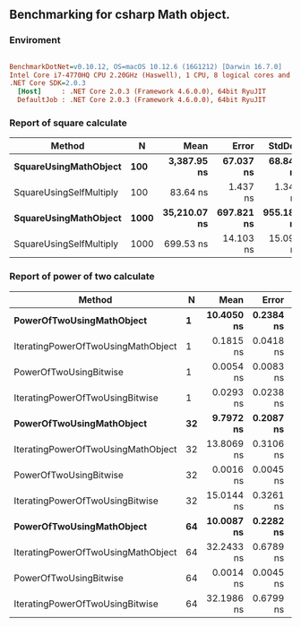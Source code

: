 ## Benchmarking for csharp Math object. ##

### Enviroment ###
``` ini

BenchmarkDotNet=v0.10.12, OS=macOS 10.12.6 (16G1212) [Darwin 16.7.0]
Intel Core i7-4770HQ CPU 2.20GHz (Haswell), 1 CPU, 8 logical cores and 4 physical cores
.NET Core SDK=2.0.3
  [Host]     : .NET Core 2.0.3 (Framework 4.6.0.0), 64bit RyuJIT
  DefaultJob : .NET Core 2.0.3 (Framework 4.6.0.0), 64bit RyuJIT

```

### Report of square calculate ###
|                  Method |    N |         Mean |      Error |     StdDev |
|------------------------ |----- |-------------:|-----------:|-----------:|
|   **SquareUsingMathObject** |  **100** |  **3,387.95 ns** |  **67.037 ns** |  **68.842 ns** |
| SquareUsingSelfMultiply |  100 |     83.64 ns |   1.437 ns |   1.344 ns |
|   **SquareUsingMathObject** | **1000** | **35,210.07 ns** | **697.821 ns** | **955.185 ns** |
| SquareUsingSelfMultiply | 1000 |    699.53 ns |  14.103 ns |  15.090 ns |

### Report of power of two calculate ###
|                             Method |  N |       Mean |     Error |    StdDev |     Median |
|----------------------------------- |--- |-----------:|----------:|----------:|-----------:|
|          **PowerOfTwoUsingMathObject** |  **1** | **10.4050 ns** | **0.2384 ns** | **0.2745 ns** | **10.4271 ns** |
| IteratingPowerOfTwoUsingMathObject |  1 |  0.1815 ns | 0.0418 ns | 0.0448 ns |  0.1768 ns |
|             PowerOfTwoUsingBitwise |  1 |  0.0054 ns | 0.0083 ns | 0.0127 ns |  0.0000 ns |
|    IteratingPowerOfTwoUsingBitwise |  1 |  0.0293 ns | 0.0238 ns | 0.0398 ns |  0.0038 ns |
|          **PowerOfTwoUsingMathObject** | **32** |  **9.7972 ns** | **0.2087 ns** | **0.1743 ns** |  **9.7977 ns** |
| IteratingPowerOfTwoUsingMathObject | 32 | 13.8069 ns | 0.3106 ns | 0.4354 ns | 13.7526 ns |
|             PowerOfTwoUsingBitwise | 32 |  0.0016 ns | 0.0045 ns | 0.0042 ns |  0.0000 ns |
|    IteratingPowerOfTwoUsingBitwise | 32 | 15.0144 ns | 0.3261 ns | 0.3489 ns | 14.9654 ns |
|          **PowerOfTwoUsingMathObject** | **64** | **10.0087 ns** | **0.2282 ns** | **0.2135 ns** |  **9.9869 ns** |
| IteratingPowerOfTwoUsingMathObject | 64 | 32.2433 ns | 0.6789 ns | 0.7264 ns | 32.2171 ns |
|             PowerOfTwoUsingBitwise | 64 |  0.0014 ns | 0.0045 ns | 0.0042 ns |  0.0000 ns |
|    IteratingPowerOfTwoUsingBitwise | 64 | 32.1986 ns | 0.6799 ns | 0.7830 ns | 32.0350 ns |
